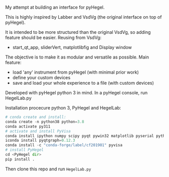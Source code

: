 My attempt at building an interface for pyHegel.

This is highly inspired by Labber and VsdVg (the original interface on top of pyHegel).

It is intended to be more structured than the original VsdVg, so adding feature should be easier.
Reusing from VsdVg:
- start_qt_app, sliderVert, matplotlibfig and Display window

The objective is to make it as modular and versatile as possible.
Main feature:
- load 'any' instrument from pyHegel (with minimal prior work)
- define your custom devices
- save and load your whole experience to a file (with custom devices)

Developed with pyHegel python 3 in mind.
In a pyHegel console, run HegelLab.py

Installation procecure python 3, PyHegel and HegelLab:
```py
# conda create and install:
conda create -n python38 python=3.8
conda activate py311
# activate and install PyVisa
conda install ipython numpy scipy pyqt pywin32 matplotlib pyserial pythonnet pypdf2 pytz
iconda install pyqtgraph=0.12.3
conda install -c "conda-forge/label/cf201901" pyvisa
# install PyHegel
cd <PyHegel dir>
pip install .
```
Then clone this repo and run `HegelLab.py`

